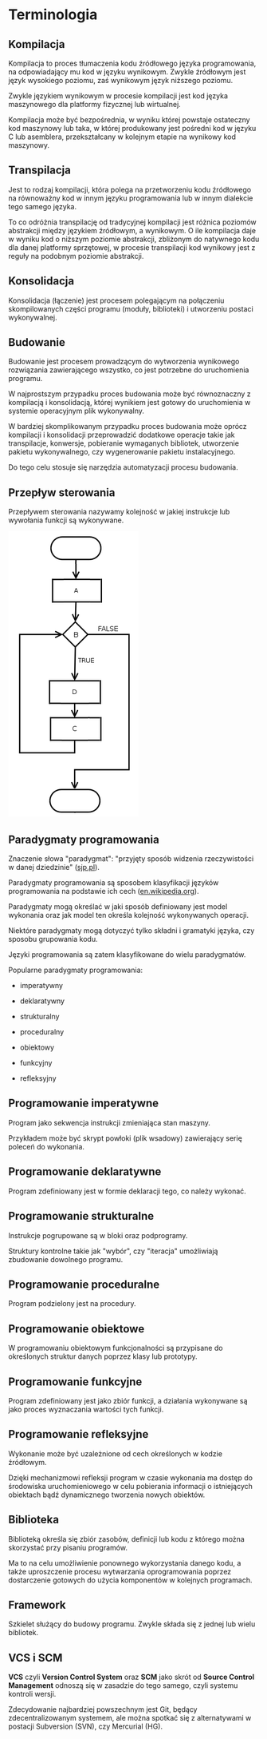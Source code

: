 Terminologia
============

Kompilacja
----------

Kompilacja to proces tłumaczenia kodu źródłowego języka programowania, na odpowiadający mu kod w języku wynikowym. Zwykle źródłowym jest język wysokiego poziomu, zaś wynikowym język niższego poziomu.

Zwykle językiem wynikowym w procesie kompilacji jest kod języka maszynowego dla platformy fizycznej lub wirtualnej.

Kompilacja może być bezpośrednia, w wyniku której powstaje ostateczny kod maszynowy lub taka,
w której produkowany jest pośredni kod w języku C lub asemblera, przekształcany w kolejnym etapie na wynikowy kod maszynowy.  

Transpilacja
------------

Jest to rodzaj kompilacji, która polega na przetworzeniu kodu źródłowego na równoważny kod w innym języku programowania lub w innym dialekcie tego samego języka.

To co odróżnia transpilację od tradycyjnej kompilacji jest różnica poziomów abstrakcji między językiem źródłowym, a wynikowym.
O ile kompilacja daje w wyniku kod o niższym poziomie abstrakcji, zbliżonym do natywnego kodu dla danej platformy sprzętowej, w procesie transpilacji kod wynikowy jest z reguły na podobnym poziomie abstrakcji.

Konsolidacja
------------

Konsolidacja (łączenie) jest procesem polegającym na połączeniu skompilowanych części programu (moduły, biblioteki)
i utworzeniu postaci wykonywalnej.

Budowanie
---------

Budowanie jest procesem prowadzącym do wytworzenia wynikowego rozwiązania zawierającego wszystko, co jest potrzebne do uruchomienia programu.

W najprostszym przypadku proces budowania może być równoznaczny z kompilacją i konsolidacją, której wynikiem jest gotowy do uruchomienia w systemie operacyjnym plik wykonywalny.

W bardziej skomplikowanym przypadku proces budowania może oprócz kompilacji i konsolidacji przeprowadzić dodatkowe operacje takie jak transpilacje, konwersje, pobieranie wymaganych bibliotek, utworzenie pakietu wykonywalnego, czy wygenerowanie pakietu instalacyjnego.

Do tego celu stosuje się narzędzia automatyzacji procesu budowania.

Przepływ sterowania
-------------------

Przepływem sterowania nazywamy kolejność w jakiej  instrukcje lub wywołania funkcji są wykonywane.

![](image/diagram/control-flow-1.png)

Paradygmaty programowania
-------------------------

Znaczenie słowa "paradygmat": "przyjęty sposób widzenia rzeczywistości w danej dziedzinie" ([sjp.pl](https://sjp.pl/Paradygmat)).

Paradygmaty programowania są sposobem klasyfikacji języków programowania na podstawie ich cech ([en.wikipedia.org](https://en.wikipedia.org/wiki/Programming_paradigms)).

Paradygmaty mogą określać w jaki sposób definiowany jest model wykonania oraz jak model ten określa kolejność wykonywanych operacji.

Niektóre paradygmaty mogą dotyczyć tylko składni i gramatyki języka, czy sposobu grupowania kodu.

Języki programowania są zatem klasyfikowane do wielu paradygmatów.

Popularne paradygmaty programowania:

 - imperatywny

 - deklaratywny

 - strukturalny

 - proceduralny

 - obiektowy

 - funkcyjny

 - refleksyjny

Programowanie imperatywne
-------------------------

Program jako sekwencja instrukcji zmieniająca stan maszyny.

Przykładem może być skrypt powłoki (plik wsadowy) zawierający serię poleceń do wykonania.

Programowanie deklaratywne
--------------------------

Program zdefiniowany jest w formie deklaracji tego, co należy wykonać.  


Programowanie strukturalne
--------------------------

Instrukcje pogrupowane są w bloki oraz podprogramy.

Struktury kontrolne takie jak "wybór", czy "iteracja" umożliwiają zbudowanie dowolnego programu.

Programowanie proceduralne
--------------------------

Program podzielony jest na procedury.

Programowanie obiektowe
-----------------------

W programowaniu obiektowym funkcjonalności są przypisane do określonych struktur danych poprzez klasy lub prototypy.

Programowanie funkcyjne
-----------------------

Program zdefiniowany jest jako zbiór funkcji, a działania wykonywane są jako proces wyznaczania wartości tych funkcji.

Programowanie refleksyjne
-------------------------

Wykonanie może być uzależnione od cech określonych w kodzie źródłowym.

Dzięki mechanizmowi refleksji program w czasie wykonania ma dostęp do środowiska uruchomieniowego w celu pobierania informacji o istniejących obiektach bądź dynamicznego tworzenia nowych obiektów.


Biblioteka
----------

Biblioteką określa się zbiór zasobów, definicji lub kodu z którego można skorzystać przy pisaniu programów.

Ma to na celu umożliwienie ponownego wykorzystania danego kodu, a także uproszczenie procesu wytwarzania oprogramowania poprzez dostarczenie gotowych do użycia komponentów w kolejnych programach.

Framework
---------

Szkielet służący do budowy programu. Zwykle składa się z jednej lub wielu bibliotek.

VCS i SCM
---------

**VCS** czyli **Version Control System** oraz **SCM** jako skrót od **Source Control Management** odnoszą się w zasadzie do tego samego, czyli systemu kontroli wersji.

Zdecydowanie najbardziej powszechnym jest Git, będący zdecentralizowanym systemem, ale można spotkać się z alternatywami w postacji Subversion (SVN), czy Mercurial (HG).
